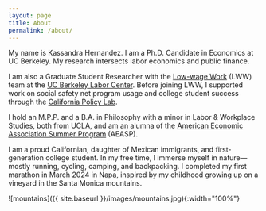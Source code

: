 ```yaml
---
layout: page
title: About
permalink: /about/
---
```


My name is Kassandra Hernandez. I am a Ph.D. Candidate in Economics at UC Berkeley. My research intersects labor economics and public finance.

I am also a Graduate Student Researcher with the [Low-wage Work](https://laborcenter.berkeley.edu/low-wage-work/) (LWW) team at the [UC Berkeley Labor Center](https://laborcenter.berkeley.edu/). Before joining LWW, I supported work on social safety net program usage and college student success through the [California Policy Lab](https://capolicylab.org/).

I hold an M.P.P. and a B.A. in Philosophy with a minor in Labor & Workplace Studies, both from UCLA, and am an alumna of the [American Economic Association Summer Program](https://www.aeaweb.org/about-aea/committees/AEASP) (AEASP). 

I am a proud Californian, daughter of Mexican immigrants, and first-generation college student. In my free time, I immerse myself in nature—mostly running, cycling, camping, and backpacking. I completed my first marathon in March 2024 in Napa, inspired by my childhood growing up on a vineyard in the Santa Monica mountains. 

![mountains]({{ site.baseurl }}/images/mountains.jpg){:width="100%"}
